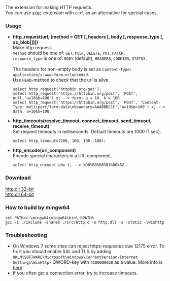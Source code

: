 The extension for making HTTP requests.<br>
You can use [`exec`](https://github.com/little-brother/sqlite-extensions/tree/main/exec)-extension with `curl` as an alternative for special cases.

### Usage

* **http_request(url, [method = GET [, headers [, body [, response_type [, as_blob]]]])**<br>
  Make http request.<br>
  `method` should be one of: `GET`, `POST`, `DELETE`, `PUT`, `PATCH`.<br>
  `response_type` is one of: `BODY` (default), `HEADERS`, `COOKIES`, `STATUS`.<br><br>
  The headers for non-empty body is set as `Content-Type: application/x-www-form-urlencoded`.<br>
  Use `HEAD`-method to check that the url is alive.
  ```
  select http_request('httpbin.org/get');
  select http_request('https://httpbin.org/post', 'POST', null,'a=10&b=100') x; --> form: a = 10, b = 100
  select http_request('https://httpbin.org/post', 'POST', 'Content-Type: multipart/form-data\nboundary=AAABBBCCC','a=10&b=100') x; --> data: a=10&b=100
  ```

* **http_timeouts(resolve_timeout, connect_timeout, send_timeout, receive_timeout)**<br>
  Set request timeouts in milliseconds. Default timeouts are 1000 (1 sec).<br>
  ```
  select http_timeouts(100, 100, 100, 100);
  ```
* **http_encode(uri_component)**<br>
  Encode special characters in a URI component.
  ```
  select http_encode('абв'); --> %D0%B0%D0%B1%D0%B2

### Download
[http.dll 32-bit](https://github.com/little-brother/sqlite-extensions/releases/latest/download/http-x32.zip)<br>
[http.dll 64-bit](https://github.com/little-brother/sqlite-extensions/releases/latest/download/http-x64.zip)

### How to build by mingw64
```
set PATH=c:\mingw64\mingw64\bin\;%PATH%
gcc -I ./include -shared ./src/http.c -o http.dll -s -static -lwinhttp
```
### Troubleshooting
* On Windows 7 some sites can reject https-requestes due 12175 error. To fix it you should enable SSL and TLS by adding `HKLM\SOFTWARE\Microsoft\Windows\CurrentVersion\Internet Settings\WinHttp`- QWORD-key with `4100000020` as a value. More info is [here](https://support.microsoft.com/en-us/topic/update-to-enable-tls-1-1-and-tls-1-2-as-default-secure-protocols-in-winhttp-in-windows-c4bd73d2-31d7-761e-0178-11268bb10392).
* If you often get a connection error, try to increase timeouts.
